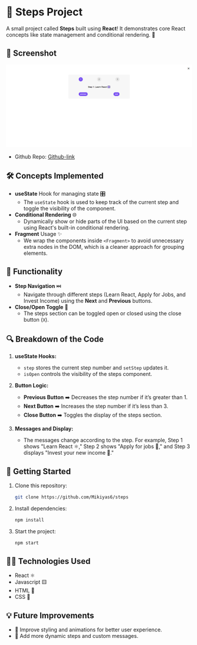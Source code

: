 # 🚀 Steps Project

A small project called **Steps** built using **React**! It demonstrates core React concepts like state management and conditional rendering. 🎉

## 📸 Screenshot

![Steps Component](./public/steps.png)

- Github Repo: [Github-link](https://github.com/Mikiyas6/steps/)

## 🛠️ Concepts Implemented

- **useState** Hook for managing state 🎛️
  - The `useState` hook is used to keep track of the current step and toggle the visibility of the component.
- **Conditional Rendering** 🌐
  - Dynamically show or hide parts of the UI based on the current step using React's built-in conditional rendering.
- **Fragment** Usage ✨
  - We wrap the components inside `<Fragment>` to avoid unnecessary extra nodes in the DOM, which is a cleaner approach for grouping elements.

## 🎯 Functionality

- **Step Navigation** ⏭️
  - Navigate through different steps (Learn React, Apply for Jobs, and Invest Income) using the **Next** and **Previous** buttons.
- **Close/Open Toggle** 🚪
  - The steps section can be toggled open or closed using the close button (`X`).

## 🔍 Breakdown of the Code

1. **useState Hooks:**

   - `step` stores the current step number and `setStep` updates it.
   - `isOpen` controls the visibility of the steps component.

2. **Button Logic:**

   - **Previous Button** ➡️ Decreases the step number if it’s greater than 1.
   - **Next Button** ➡️ Increases the step number if it’s less than 3.
   - **Close Button** ➡️ Toggles the display of the steps section.

3. **Messages and Display:**
   - The messages change according to the step. For example, Step 1 shows "Learn React ⚛️," Step 2 shows "Apply for jobs 💼," and Step 3 displays "Invest your new income 🤑."

## 🚀 Getting Started

1. Clone this repository:
   ```bash
   git clone https://github.com/Mikiyas6/steps
   ```
1. Install dependencies:
   ```bash
   npm install
   ```
1. Start the project:
   ```bash
   npm start
   ```

## 👨‍💻 Technologies Used

- React ⚛️
- Javascript 🟨
- HTML 📝
- CSS 🎨

## 💡 Future Improvements

- 🎨 Improve styling and animations for better user experience.
- 📝 Add more dynamic steps and custom messages.
